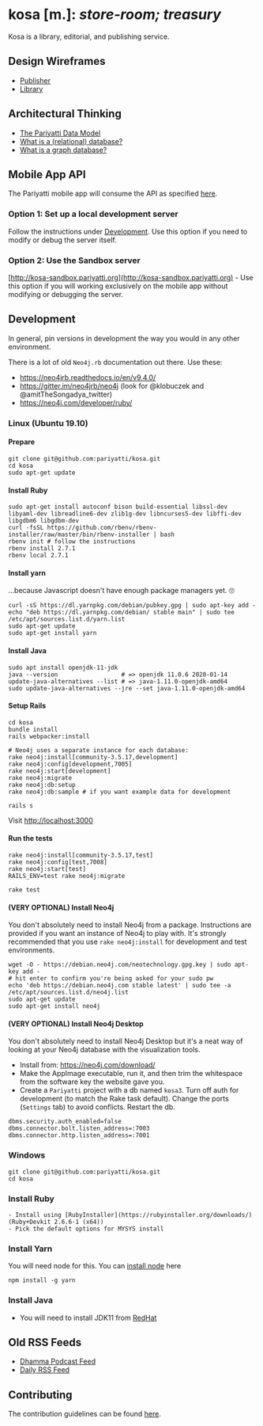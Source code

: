 # kosa [m.]: _store-room; treasury_

Kosa is a library, editorial, and publishing service.

## Design Wireframes

- [Publisher](https://whimsical.com/4tTbGHDiYkYXj7cUnTBSTb)
- [Library](https://whimsical.com/6LN2LDkv1bRyyuojyiJ8oV)

## Architectural Thinking

- [The Pariyatti Data Model](https://github.com/pariyatti/agga/blob/master/docs/data-models.pdf)
- [What is a (relational) database?](https://docs.google.com/document/d/1QuiWPaAUH9_UOeBouGGCgF_FyRRhoL4uLkfKvSsbw2o/edit#)
- [What is a graph database?](https://neo4j.com/developer/graph-database/)

## Mobile App API

The Pariyatti mobile app will consume the API as specified [here](https://github.com/pariyatti/kosa/blob/master/docs/api.md).

### Option 1: Set up a local development server

Follow the instructions under [Development](https://github.com/pariyatti/kosa#development). Use this option if you need to modify or debug the server itself.

### Option 2: Use the Sandbox server

[http://kosa-sandbox.pariyatti.org](http://kosa-sandbox.pariyatti.org) - Use this option if you will working exclusively on the mobile app without modifying or debugging the server.

## Development

In general, pin versions in development the way you would in any other environment.

There is a lot of old `Neo4j.rb` documentation out there. Use these:

- https://neo4jrb.readthedocs.io/en/v9.4.0/
- https://gitter.im/neo4jrb/neo4j (look for @klobuczek and @amitTheSongadya_twitter)
- https://neo4j.com/developer/ruby/

### Linux (Ubuntu 19.10)

#### Prepare

```
git clone git@github.com:pariyatti/kosa.git
cd kosa
sudo apt-get update
```

#### Install Ruby

```
sudo apt-get install autoconf bison build-essential libssl-dev libyaml-dev libreadline6-dev zlib1g-dev libncurses5-dev libffi-dev libgdbm6 libgdbm-dev
curl -fsSL https://github.com/rbenv/rbenv-installer/raw/master/bin/rbenv-installer | bash
rbenv init # follow the instructions
rbenv install 2.7.1
rbenv local 2.7.1
```

#### Install yarn

...because Javascript doesn't have enough package managers yet. 🙄

```
curl -sS https://dl.yarnpkg.com/debian/pubkey.gpg | sudo apt-key add -
echo "deb https://dl.yarnpkg.com/debian/ stable main" | sudo tee /etc/apt/sources.list.d/yarn.list
sudo apt-get update
sudo apt-get install yarn
```

#### Install Java

```
sudo apt install openjdk-11-jdk
java --version                  # => openjdk 11.0.6 2020-01-14
update-java-alternatives --list # => java-1.11.0-openjdk-amd64
sudo update-java-alternatives --jre --set java-1.11.0-openjdk-amd64
```

#### Setup Rails

```
cd kosa
bundle install
rails webpacker:install

# Neo4j uses a separate instance for each database:
rake neo4j:install[community-3.5.17,development]
rake neo4j:config[development,7005]
rake neo4j:start[development]
rake neo4j:migrate
rake neo4j:db:setup
rake neo4j:db:sample # if you want example data for development

rails s
```

Visit [http://localhost:3000](http://localhost:3000)

#### Run the tests

```
rake neo4j:install[community-3.5.17,test]
rake neo4j:config[test,7008]
rake neo4j:start[test]
RAILS_ENV=test rake neo4j:migrate

rake test
```

#### (VERY OPTIONAL) Install Neo4j

You don't absolutely need to install Neo4j from a package. Instructions are provided if you want an instance of Neo4j to play with. It's strongly recommended that you use `rake neo4j:install` for development and test environments.

```
wget -O - https://debian.neo4j.com/neotechnology.gpg.key | sudo apt-key add -
# hit enter to confirm you're being asked for your sudo pw
echo 'deb https://debian.neo4j.com stable latest' | sudo tee -a /etc/apt/sources.list.d/neo4j.list
sudo apt-get update
sudo apt-get install neo4j
```

#### (VERY OPTIONAL) Install Neo4j Desktop

You don't absolutely need to install Neo4j Desktop but it's a neat way of looking at your Neo4j database with the visualization tools.

- Install from: https://neo4j.com/download/
- Make the AppImage executable, run it, and then trim the whitespace from the software key the website gave you.
- Create a `Pariyatti` project with a db named `kosa3`. Turn off auth for development (to match the Rake task default). Change the ports (`Settings` tab) to avoid conflicts. Restart the db.

```
dbms.security.auth_enabled=false
dbms.connector.bolt.listen_address=:7003
dbms.connector.http.listen_address=:7001
```

### Windows
```
git clone git@github.com:pariyatti/kosa.git
cd kosa
```

### Install Ruby
```
- Install using [RubyInstaller](https://rubyinstaller.org/downloads/) (Ruby+Devkit 2.6.6-1 (x64))
- Pick the default options for MYSYS install
```

### Install Yarn

You will need node for this. You can [install node]() here
```
npm install -g yarn
```

### Install Java

- You will need to install JDK11 from [RedHat](https://developers.redhat.com/products/openjdk/download)


## Old RSS Feeds

- [Dhamma Podcast Feed](http://feeds.pariyatti.org/dhammapodcasts)
- [Daily RSS Feed](https://www.pariyatti.org/Free-Resources/Daily-Words/RSS-Feeds)

## Contributing

The contribution guidelines can be found [here](https://github.com/pariyatti/agga/blob/master/CONTRIBUTING.md).
